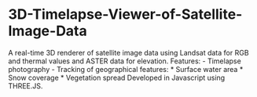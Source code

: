 # 3D-Timelapse-Viewer-of-Satellite-Image-Data
A real-time 3D renderer of satellite image data using Landsat data for RGB and thermal values and ASTER data for elevation. Features: - Timelapse photography - Tracking of geographical features: * Surface water area * Snow coverage * Vegetation spread  Developed in Javascript using THREE.JS.

